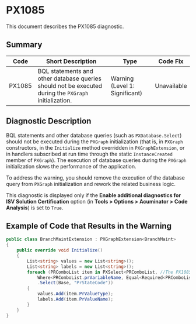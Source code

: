 # PX1085
This document describes the PX1085 diagnostic.

## Summary

| Code   | Short Description                                                                                     | Type                           | Code Fix    | 
| ------ | ----------------------------------------------------------------------------------------------------- | ------------------------------ | ----------- | 
| PX1085 | BQL statements and other database queries should not be executed during the `PXGraph` initialization. | Warning (Level 1: Significant) | Unavailable |

## Diagnostic Description
BQL statements and other database queries (such as `PXDatabase.Select`) should not be executed during the `PXGraph` initialization (that is, in `PXGraph` constructors, in the `Initialize` method overridden in `PXGraphExtension`, or in handlers subscribed at run time through the static `InstanceCreated` member of `PXGraph`). The execution of database queries during the `PXGraph` initialization slows the performance of the application.

To address the warning, you should remove the execution of the database query from `PXGraph` initialization and rework the related business logic.

This diagnostic is displayed only if the **Enable additional diagnostics for ISV Solution Certification** option (in **Tools > Options > Acuminator > Code Analysis**) is set to `True`.

## Example of Code that Results in the Warning

```C#
public class BranchMaintExtension : PXGraphExtension<BranchMaint>
{
    public override void Initialize()
    {
        List<string> values = new List<string>();
        List<string> labels = new List<string>();
        foreach (PRComboList item in PXSelect<PRComboList, //The PX1085 error is displayed for this line.
            Where<PRComboList.prVariableName, Equal<Required<PRComboList.prVariableName>>>>
            .Select(Base, "PrStateCode"))
        {
            values.Add(item.PrValueType);
            labels.Add(item.PrValueName);
        }
    }
}
```